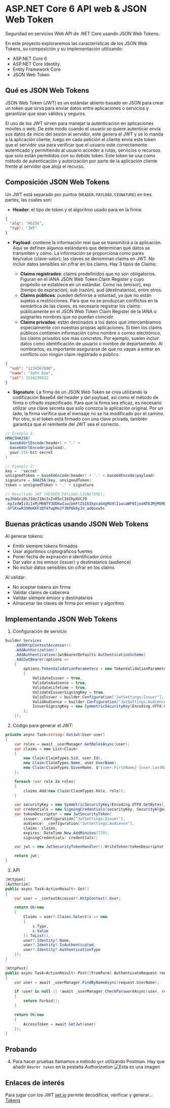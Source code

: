 # ASP.NET Core 6 API web & JSON Web Token
Seguridad en servicios Web API de .NET Core usando JSON Web Tokens.

En este proyecto exploraremos las características de los JSON Web Tokens, su composición y su implementación utilizando:

* ASP.NET Core 6
* ASP.NET Core Identity.
* Entity Framework Core
* JSON Web Token

## Qué es JSON Web Tokens
JSON Web Token (JWT) es un estándar abierto basado en JSON para crear un token que sirva para enviar datos entre aplicaciones o servicios y garantizar que sean válidos y seguros.

El uso de los JWT sirven para manejar la autenticación en aplicaciones móviles o web. De este modo cuando el usuario se quiere autenticar envía sus datos de inicio del sesión al servidor, este genera el JWT y se lo manda a la aplicación cliente, luego en cada petición el cliente envía este token que el servidor usa para verificar que el usuario este correctamente autenticado y permitiendo al usuario acceder a rutas, servicios o recursos que solo están permitidos con su debido token. Este token se usa como método de autenticación y autorización por parte de la aplicación cliente frente al servidor que aloja el recurso.

## Composición JSON Web Tokens
Un JWT está separado por puntos (`HEADER.PAYLOAD.SIGNATURE`) en tres partes, las cuales son:
* **Header**: el tipo de token y el algoritmo usado para en la firma:
```json
{
  "alg": "HS256",
  "typ": "JWT"
}
```
* **Payload**: contiene la información real que se transmitirá a la aplicación. Aquí se definen algunos estándares que determinan qué datos se transmiten y cómo. La información se proporciona como pares key/value (clave-valor); las claves se denominan claims en JWT. No incluir datos sensibles sin cifrar en los claims. Hay 3 tipos de Claims:

    - **Claims registrados**: claims predefinidos que no son obligatorios. Figuran en el IANA JSON Web Token Claim Register y cuyo propósito se establece en un estándar. Como iss (emisor), exp (tiempo de expiración), sub (razón), aud (destinatarios), entre otros.
    - **Claims públicos**: pueden definirse a voluntad, ya que no están sujetos a restricciones. Para que no se produzcan conflictos en la semántica de las claves, es necesario registrar los claims públicamente en el JSON Web Token Claim Register de la IANA o asignarles nombres que no puedan coincidir.
    - **Claims privados**: están destinados a los datos que intercambiamos especialmente con nuestras propias aplicaciones. Si bien los claims públicos contienen información como nombre o correo electrónico, los claims privados son más concretos. Por ejemplo, suelen incluir datos como identificación de usuario o nombre de departamento. Al nombrarlos, es importante asegurarse de que no vayan a entrar en conflicto con ningún claim registrado o público.
```json
{
  "sub": "1234567890",
  "name": "John Doe",
  "iat": 1516239022
}
```
* **Signature**: La firma de un JSON Web Token se crea utilizando la codificación Base64 del header y del payload, así como el método de firma o cifrado especificado. Para que la firma sea eficaz, es necesario utilizar una clave secreta que solo conozca la aplicación original. Por un lado, la firma verifica que el mensaje no se ha modificado por el camino. Por otro, si el token está firmado con una clave privada, también garantiza que el remitente del JWT sea el correcto.
```C#
// Ejemplo 1:
HMACSHA256(
  base64UrlEncode(header) + "." +
  base64UrlEncode(payload),
  your-256-bit-secret
)

// Ejemplo 2:
key =  'secret'
unsignedToken = base64Encode(header) + '.' + base64Encode(payload)
signature = SHA256(key, unsignedToken)
token = unsignedToken + '.' + signature

// Resultado JWT (HEADER.PAYLOAD.SIGNATURE):
eyJhbGciOiJIUzI1NiIsInR5cCI6IkpXVCJ9
.eyJzdWIiOiIxMjM0NTY3ODkwIiwibmFtZSI6IkpvaG4gRG9lIiwiaWF0IjoxNTE2MjM5MDIyfQ
.SflKxwRJSMeKKF2QT4fwpMeJf36POk6yJV_adQssw5c
```

## Buenas prácticas usando JSON Web Tokens
Al generar tokens:
* Emitir siempre tokens firmados
* Usar algoritmos criptográficos fuertes
* Poner fecha de expiración e identificador único
* Dar valor a los emisor (issuer) y destinatarios (audience)
* No incluir datos sensibles sin cifrar en los claims

Al validar:
* No aceptar tokens sin firma
* Validar claims de cabecera
* Validar siempre emisor y destinatarios
* Almacenar las claves de firma por emisor y algoritmo

## Implementando JSON Web Tokens
1. Configuración de servicio
```C#
builder.Services
    .AddHttpContextAccessor()
    .AddAuthorization()
    .AddAuthentication(JwtBearerDefaults.AuthenticationScheme)
    .AddJwtBearer(options =>
    {
        options.TokenValidationParameters = new TokenValidationParameters
        {
            ValidateIssuer = true,
            ValidateAudience = true,
            ValidateLifetime = true,
            ValidateIssuerSigningKey = true,
            ValidIssuer = builder.Configuration["JwtSettings:Issuer"],
            ValidAudience = builder.Configuration["JwtSettings:Audience"],
            IssuerSigningKey = new SymmetricSecurityKey(Encoding.UTF8.GetBytes(builder.Configuration["JwtSettings:Key"]))
        };
    });
```

2. Código para generar el JWT:
```C#
private async Task<string> GetJwt(User user)
{
    var roles = await _userManager.GetRolesAsync(user);
    var claims = new List<Claim>
    {
        new Claim(ClaimTypes.Sid, user.Id),
        new Claim(ClaimTypes.Name, user.UserName),
        new Claim(ClaimTypes.GivenName, $"{user.FirstName} {user.LastName}")
    };

    foreach (var role in roles)
    {
        claims.Add(new Claim(ClaimTypes.Role, role));
    }

    var securityKey = new SymmetricSecurityKey(Encoding.UTF8.GetBytes(_configuration["JwtSettings:Key"]));
    var credentials = new SigningCredentials(securityKey, SecurityAlgorithms.HmacSha256Signature);
    var tokenDescriptor = new JwtSecurityToken(
        issuer: _configuration["JwtSettings:Issuer"],
        audience: _configuration["JwtSettings:Audience"],
        claims: claims,
        expires: DateTime.Now.AddMinutes(720),
        signingCredentials: credentials);

    var jwt = new JwtSecurityTokenHandler().WriteToken(tokenDescriptor);

    return jwt;
}
```

3. API
```C#
[HttpGet]
[Authorize]
public async Task<ActionResult> Get()
{
    var user = _contextAccessor?.HttpContext?.User;

    return Ok(new
    {
        Claims = user?.Claims.Select(s => new
        {
            s.Type,
            s.Value
        }).ToList(),
        user?.Identity?.Name,
        user?.Identity?.IsAuthenticated,
        user?.Identity?.AuthenticationType
    });
}

[HttpPost]
public async Task<ActionResult> Post([FromForm] AuthenticateRequest request)
{
    var user = await _userManager.FindByNameAsync(request.UserName);

    if (user is null || !await _userManager.CheckPasswordAsync(user, request.Password))
    {
        return Forbid();
    }

    return Ok(new
    {
        AccessToken = await GetJwt(user)
    });
}
```
## Probando
4. Para hacer pruebas llamamos a método `get` utilizando Postman. Hay que añadir `Bearer token` en la pestaña *Authorization*
![Esta es una imagen](image-1.png)

## Enlaces de interés
Para jugar con los JWT [jwt.io](https://jwt.io/) permite decodificar, verificar y generar...
[Tokens](https://auth0.com/docs/secure/tokens)
